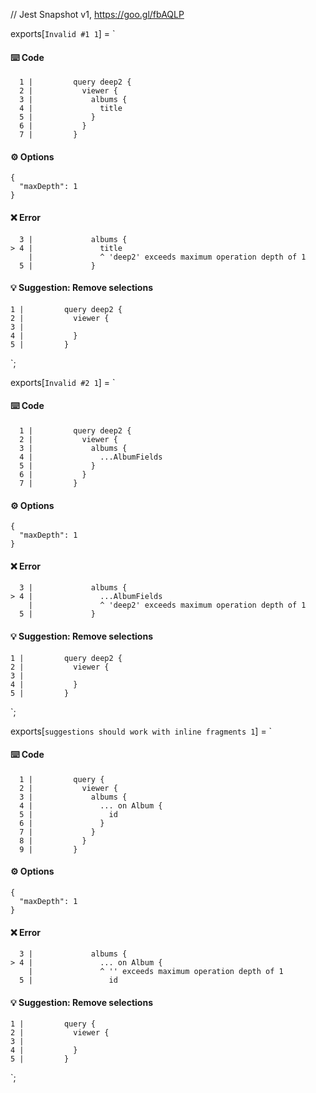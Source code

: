 // Jest Snapshot v1, https://goo.gl/fbAQLP

exports[`Invalid #1 1`] = `
#### ⌨️ Code

      1 |         query deep2 {
      2 |           viewer {
      3 |             albums {
      4 |               title
      5 |             }
      6 |           }
      7 |         }

#### ⚙️ Options

    {
      "maxDepth": 1
    }

#### ❌ Error

      3 |             albums {
    > 4 |               title
        |               ^ 'deep2' exceeds maximum operation depth of 1
      5 |             }

#### 💡 Suggestion: Remove selections

    1 |         query deep2 {
    2 |           viewer {
    3 |             
    4 |           }
    5 |         }
`;

exports[`Invalid #2 1`] = `
#### ⌨️ Code

      1 |         query deep2 {
      2 |           viewer {
      3 |             albums {
      4 |               ...AlbumFields
      5 |             }
      6 |           }
      7 |         }

#### ⚙️ Options

    {
      "maxDepth": 1
    }

#### ❌ Error

      3 |             albums {
    > 4 |               ...AlbumFields
        |               ^ 'deep2' exceeds maximum operation depth of 1
      5 |             }

#### 💡 Suggestion: Remove selections

    1 |         query deep2 {
    2 |           viewer {
    3 |             
    4 |           }
    5 |         }
`;

exports[`suggestions should work with inline fragments 1`] = `
#### ⌨️ Code

      1 |         query {
      2 |           viewer {
      3 |             albums {
      4 |               ... on Album {
      5 |                 id
      6 |               }
      7 |             }
      8 |           }
      9 |         }

#### ⚙️ Options

    {
      "maxDepth": 1
    }

#### ❌ Error

      3 |             albums {
    > 4 |               ... on Album {
        |               ^ '' exceeds maximum operation depth of 1
      5 |                 id

#### 💡 Suggestion: Remove selections

    1 |         query {
    2 |           viewer {
    3 |             
    4 |           }
    5 |         }
`;
